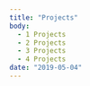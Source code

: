 ```yaml
---
title: "Projects"
body:
  - 1 Projects
  - 2 Projects
  - 3 Projects
  - 4 Projects
date: "2019-05-04"
---
```

